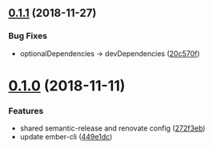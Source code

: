 ## [0.1.1](https://github.com/mike-north/ember-windowscroll/compare/v0.1.0...v0.1.1) (2018-11-27)


### Bug Fixes

* optionalDependencies -> devDependencies ([20c570f](https://github.com/mike-north/ember-windowscroll/commit/20c570f))

# [0.1.0](https://github.com/mike-north/ember-windowscroll/compare/v0.0.9...v0.1.0) (2018-11-11)


### Features

* shared semantic-release and renovate config ([272f3eb](https://github.com/mike-north/ember-windowscroll/commit/272f3eb))
* update ember-cli ([449e1dc](https://github.com/mike-north/ember-windowscroll/commit/449e1dc))
